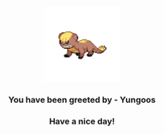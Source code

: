 <p align="center">
            <img src="https://raw.githubusercontent.com/PokeAPI/sprites/master/sprites/pokemon/734.png" width="150" height="150">
          </p>
          <h3 align="center">You have been greeted by - <b>Yungoos</b></h3>
          <h3 align="center">Have a nice day!</h3>
        